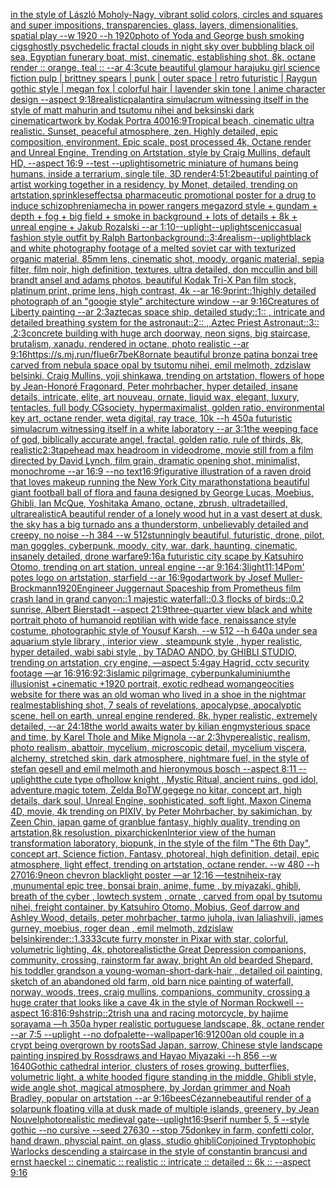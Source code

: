 [in the style of László Moholy-Nagy, vibrant solid colors, circles and squares and super impositions, transparencies, glass, layers,  dimensionalities, spatial play --w 1920 --h 1920](https://www.ebank.nz/aiartgenerator?category=in%20the%20style%20of%20L%C3%A1szl%C3%B3%20Moholy-Nagy%2C%20vibrant%20solid%20colors%2C%20circles%20and%20squares%20and%20super%20impositions%2C%20transparencies%2C%20glass%2C%20layers%2C%20%20dimensionalities%2C%20spatial%20play%20--w%201920%20--h%201920)[photo of Yoda and George bush smoking cigs](https://www.ebank.nz/aiartgenerator?category=photo%20of%20Yoda%20and%20George%20bush%20smoking%20cigs)[ghostly psychedelic fractal clouds in night sky over bubbling black oil sea, Egyptian funerary boat, mist, cinematic, establishing shot, 8k, octane render :: orange, teal :: --ar 4:3](https://www.ebank.nz/aiartgenerator?category=ghostly%20psychedelic%20fractal%20clouds%20in%20night%20sky%20over%20bubbling%20black%20oil%20sea%2C%20Egyptian%20funerary%20boat%2C%20mist%2C%20cinematic%2C%20establishing%20shot%2C%208k%2C%20octane%20render%20%3A%3A%20orange%2C%20teal%20%3A%3A%20--ar%204%3A3)[cute beautiful glamour harajuku girl science fiction pulp |  brittney spears |  punk | outer space | retro futuristic | Raygun gothic style | megan fox  | colorful hair | lavender skin tone | anime character design  --aspect 9:18](https://www.ebank.nz/aiartgenerator?category=cute%20beautiful%20glamour%20harajuku%20girl%20science%20fiction%20pulp%20%7C%20%20brittney%20spears%20%7C%20%20punk%20%7C%20outer%20space%20%7C%20retro%20futuristic%20%7C%20Raygun%20gothic%20style%20%7C%20megan%20fox%20%20%7C%20colorful%20hair%20%7C%20lavender%20skin%20tone%20%7C%20anime%20character%20design%20%20--aspect%209%3A18)[realistic](https://www.ebank.nz/aiartgenerator?category=realistic)[palantir](https://www.ebank.nz/aiartgenerator?category=palantir)[a simulacrum witnessing itself in the style of matt mahurin and tsutomu nihei and beksinski dark cinematic](https://www.ebank.nz/aiartgenerator?category=a%20simulacrum%20witnessing%20itself%20in%20the%20style%20of%20matt%20mahurin%20and%20tsutomu%20nihei%20and%20beksinski%20dark%20cinematic)[artwork by Kodak Portra 400](https://www.ebank.nz/aiartgenerator?category=artwork%20by%20Kodak%20Portra%20400)[16:9](https://www.ebank.nz/aiartgenerator?category=16%3A9)[Tropical beach, cinematic ultra realistic. Sunset, peaceful atmosphere, zen. Highly detailed, epic composition, environment. Epic scale, post processed 4k, Octane render and Unreal Engine. Trending on Artstation, style by Craig Mullins, default HD, --aspect 16:9 --test --uplight](https://www.ebank.nz/aiartgenerator?category=Tropical%20beach%2C%20cinematic%20ultra%20realistic.%20Sunset%2C%20peaceful%20atmosphere%2C%20zen.%20Highly%20detailed%2C%20epic%20composition%2C%20environment.%20Epic%20scale%2C%20post%20processed%204k%2C%20Octane%20render%20and%20Unreal%20Engine.%20Trending%20on%20Artstation%2C%20style%20by%20Craig%20Mullins%2C%20default%20HD%2C%20--aspect%2016%3A9%20--test%20--uplight)[isometric miniature of humans being humans, inside a terrarium, single tile, 3D render](https://www.ebank.nz/aiartgenerator?category=isometric%20miniature%20of%20humans%20being%20humans%2C%20inside%20a%20terrarium%2C%20single%20tile%2C%203D%20render)[4:5](https://www.ebank.nz/aiartgenerator?category=4%3A5)[1:2](https://www.ebank.nz/aiartgenerator?category=1%3A2)[beautiful painting of artist working together in a residency, by Monet, detailed, trending on artstation,](https://www.ebank.nz/aiartgenerator?category=beautiful%20painting%20of%20artist%20working%20together%20in%20a%20residency%2C%20by%20Monet%2C%20detailed%2C%20trending%20on%20artstation%2C)[sprinkles](https://www.ebank.nz/aiartgenerator?category=sprinkles)[effects](https://www.ebank.nz/aiartgenerator?category=effects)[a pharmaceutic promotional poster for a drug to induce schizophrenia](https://www.ebank.nz/aiartgenerator?category=a%20pharmaceutic%20promotional%20poster%20for%20a%20drug%20to%20induce%20schizophrenia)[mecha in power rangers megazord style + gundam + depth + fog + big field + smoke in background + lots of details + 8k + unreal engine + Jakub Rozalski --ar 1:10](https://www.ebank.nz/aiartgenerator?category=mecha%20in%20power%20rangers%20megazord%20style%20%2B%20gundam%20%2B%20depth%20%2B%20fog%20%2B%20big%20field%20%2B%20smoke%20in%20background%20%2B%20lots%20of%20details%20%2B%208k%20%2B%20unreal%20engine%20%2B%20Jakub%20Rozalski%20--ar%201%3A10)[--uplight](https://www.ebank.nz/aiartgenerator?category=--uplight)[--uplight](https://www.ebank.nz/aiartgenerator?category=--uplight)[scenic](https://www.ebank.nz/aiartgenerator?category=scenic)[casual fashion style outfit by Ralph Barton](https://www.ebank.nz/aiartgenerator?category=casual%20fashion%20style%20outfit%20by%20Ralph%20Barton)[background::](https://www.ebank.nz/aiartgenerator?category=background%3A%3A)[3:4](https://www.ebank.nz/aiartgenerator?category=3%3A4)[realism](https://www.ebank.nz/aiartgenerator?category=realism)[--uplight](https://www.ebank.nz/aiartgenerator?category=--uplight)[black and white photography footage of a melted soviet car with texturized organic material, 85mm lens, cinematic shot, moody, organic material, sepia filter, film noir, high definition, textures, ultra detailed, don mccullin and bill brandt ansel and adams photos, beautiful Kodak Tri-X Pan film stock, platinum print, prime lens, high contrast, 4k --ar 16:9](https://www.ebank.nz/aiartgenerator?category=black%20and%20white%20photography%20footage%20of%20a%20melted%20soviet%20car%20with%20texturized%20organic%20material%2C%2085mm%20lens%2C%20cinematic%20shot%2C%20moody%2C%20organic%20material%2C%20sepia%20filter%2C%20film%20noir%2C%20high%20definition%2C%20textures%2C%20ultra%20detailed%2C%20don%20mccullin%20and%20bill%20brandt%20ansel%20and%20adams%20photos%2C%20beautiful%20Kodak%20Tri-X%20Pan%20film%20stock%2C%20platinum%20print%2C%20prime%20lens%2C%20high%20contrast%2C%204k%20--ar%2016%3A9)[print::1](https://www.ebank.nz/aiartgenerator?category=print%3A%3A1)[highly detailed photograph of an "googie style" architecture window --ar 9:16](https://www.ebank.nz/aiartgenerator?category=highly%20detailed%20photograph%20of%20an%20%22googie%20style%22%20architecture%20window%20--ar%209%3A16)[Creatures of Liberty painting --ar 2:3](https://www.ebank.nz/aiartgenerator?category=Creatures%20of%20Liberty%20painting%20--ar%202%3A3)[aztecas space ship, detailed study::1:: , intricate and detailed  breathing system for the astronaut::2:: , Aztec Priest Astronaut::3:: ,](https://www.ebank.nz/aiartgenerator?category=aztecas%20space%20ship%2C%20detailed%20study%3A%3A1%3A%3A%20%2C%20intricate%20and%20detailed%20%20breathing%20system%20for%20the%20astronaut%3A%3A2%3A%3A%20%2C%20Aztec%20Priest%20Astronaut%3A%3A3%3A%3A%20%2C)[2:3](https://www.ebank.nz/aiartgenerator?category=2%3A3)[concrete building with huge arch doorway, neon signs, big staircase, brutalism, xanadu, rendered in octane, photo realistic --ar 9:16](https://www.ebank.nz/aiartgenerator?category=concrete%20building%20with%20huge%20arch%20doorway%2C%20neon%20signs%2C%20big%20staircase%2C%20brutalism%2C%20xanadu%2C%20rendered%20in%20octane%2C%20photo%20realistic%20--ar%209%3A16)[<https://s.mj.run/fIue6r7beK8>](https://www.ebank.nz/aiartgenerator?category=%3Chttps%3A//s.mj.run/fIue6r7beK8%3E)[ornate beautiful bronze patina bonzai tree carved from nebula space opal by tsutomu nihei, emil melmoth, zdzislaw belsinki, Craig Mullins, yoji shinkawa, trending on artstation, flowers of hope by Jean-Honoré Fragonard, Peter mohrbacher, hyper detailed, insane details, intricate, elite, art nouveau, ornate, liquid wax, elegant, luxury, tentacles, full body CGsociety, hypermaximalist, golden ratio, environmental key art, octane render, weta digital, ray trace, 10k --h 450](https://www.ebank.nz/aiartgenerator?category=ornate%20beautiful%20bronze%20patina%20bonzai%20tree%20carved%20from%20nebula%20space%20opal%20by%20tsutomu%20nihei%2C%20emil%20melmoth%2C%20zdzislaw%20belsinki%2C%20Craig%20Mullins%2C%20yoji%20shinkawa%2C%20trending%20on%20artstation%2C%20flowers%20of%20hope%20by%20Jean-Honor%C3%A9%20Fragonard%2C%20Peter%20mohrbacher%2C%20hyper%20detailed%2C%20insane%20details%2C%20intricate%2C%20elite%2C%20art%20nouveau%2C%20ornate%2C%20liquid%20wax%2C%20elegant%2C%20luxury%2C%20tentacles%2C%20full%20body%20CGsociety%2C%20hypermaximalist%2C%20golden%20ratio%2C%20environmental%20key%20art%2C%20octane%20render%2C%20weta%20digital%2C%20ray%20trace%2C%2010k%20--h%20450)[a futuristic simulacrum witnessing itself in a white laboratory --ar 3:1](https://www.ebank.nz/aiartgenerator?category=a%20futuristic%20simulacrum%20witnessing%20itself%20in%20a%20white%20laboratory%20--ar%203%3A1)[the weeping face of god, biblically accurate angel, fractal, golden ratio, rule of thirds, 8k, realistic](https://www.ebank.nz/aiartgenerator?category=the%20weeping%20face%20of%20god%2C%20biblically%20accurate%20angel%2C%20fractal%2C%20golden%20ratio%2C%20rule%20of%20thirds%2C%208k%2C%20realistic)[2:3](https://www.ebank.nz/aiartgenerator?category=2%3A3)[](https://www.ebank.nz/aiartgenerator?category=)[tapehead max headroom in videodrome, movie still from a film directed by David Lynch, film grain, dramatic opening shot, minimalist, monochrome --ar 16:9 --no text](https://www.ebank.nz/aiartgenerator?category=tapehead%20max%20headroom%20in%20videodrome%2C%20movie%20still%20from%20a%20film%20directed%20by%20David%20Lynch%2C%20film%20grain%2C%20dramatic%20opening%20shot%2C%20minimalist%2C%20monochrome%20--ar%2016%3A9%20--no%20text)[16:9](https://www.ebank.nz/aiartgenerator?category=16%3A9)[figurative illustration of a raven droid that loves makeup running the New York City marathon](https://www.ebank.nz/aiartgenerator?category=figurative%20illustration%20of%20a%20raven%20droid%20that%20loves%20makeup%20running%20the%20New%20York%20City%20marathon)[station](https://www.ebank.nz/aiartgenerator?category=station)[a beautiful giant football ball of flora and fauna designed by George Lucas, Moebius, Ghibli, Ian McQue, Yoshitaka Amano, octane, zbrush, ultradetailled, ultrarealistic](https://www.ebank.nz/aiartgenerator?category=a%20beautiful%20giant%20football%20ball%20of%20flora%20and%20fauna%20designed%20by%20George%20Lucas%2C%20Moebius%2C%20Ghibli%2C%20Ian%20McQue%2C%20Yoshitaka%20Amano%2C%20octane%2C%20zbrush%2C%20ultradetailled%2C%20ultrarealistic)[A beautiful render of a lonely wood hut in a vast desert at dusk, the sky has a big turnado ans a thunderstorm, unbelievably detailed and creepy, no noise --h 384 --w 512](https://www.ebank.nz/aiartgenerator?category=A%20beautiful%20render%20of%20a%20lonely%20wood%20hut%20in%20a%20vast%20desert%20at%20dusk%2C%20the%20sky%20has%20a%20big%20turnado%20ans%20a%20thunderstorm%2C%20unbelievably%20detailed%20and%20creepy%2C%20no%20noise%20--h%20384%20--w%20512)[stunningly beautiful, futuristic, drone, pilot, man goggles, cyberpunk, moody, city, war, dark, haunting, cinematic, insanely detailed, drone warfare](https://www.ebank.nz/aiartgenerator?category=stunningly%20beautiful%2C%20futuristic%2C%20drone%2C%20pilot%2C%20man%20goggles%2C%20cyberpunk%2C%20moody%2C%20city%2C%20war%2C%20dark%2C%20haunting%2C%20cinematic%2C%20insanely%20detailed%2C%20drone%20warfare)[9:16](https://www.ebank.nz/aiartgenerator?category=9%3A16)[a futuristic city scape by Katsuhiro Otomo, trending on art station, unreal engine --ar 9:16](https://www.ebank.nz/aiartgenerator?category=a%20futuristic%20city%20scape%20by%20Katsuhiro%20Otomo%2C%20trending%20on%20art%20station%2C%20unreal%20engine%20--ar%209%3A16)[4:3](https://www.ebank.nz/aiartgenerator?category=4%3A3)[light](https://www.ebank.nz/aiartgenerator?category=light)[11:14](https://www.ebank.nz/aiartgenerator?category=11%3A14)[Pom' potes logo on  artstation, starfield --ar 16:9](https://www.ebank.nz/aiartgenerator?category=Pom%27%20potes%20logo%20on%20%20artstation%2C%20starfield%20--ar%2016%3A9)[god](https://www.ebank.nz/aiartgenerator?category=god)[artwork by Josef Muller-Brockmann](https://www.ebank.nz/aiartgenerator?category=artwork%20by%20Josef%20Muller-Brockmann)[1920](https://www.ebank.nz/aiartgenerator?category=1920)[Engineer Juggernaut Spaceship from Prometheus film crash land in grand canyon::1 majestic waterfall::0.3 flocks of birds::0.2 sunrise, Albert Bierstadt --aspect 21:9](https://www.ebank.nz/aiartgenerator?category=Engineer%20Juggernaut%20Spaceship%20from%20Prometheus%20film%20crash%20land%20in%20grand%20canyon%3A%3A1%20majestic%20waterfall%3A%3A0.3%20flocks%20of%20birds%3A%3A0.2%20sunrise%2C%20Albert%20Bierstadt%20--aspect%2021%3A9)[three-quarter view black and white portrait photo of humanoid reptilian with wide face, renaissance style costume, photographic style of Yousuf Karsh, --w 512 --h 640](https://www.ebank.nz/aiartgenerator?category=three-quarter%20view%20black%20and%20white%20portrait%20photo%20of%20humanoid%20reptilian%20with%20wide%20face%2C%20renaissance%20style%20costume%2C%20photographic%20style%20of%20Yousuf%20Karsh%2C%20--w%20512%20--h%20640)[a under sea aquarium style library , interior view , steampunk style , hyper realistic, hyper detailed, wabi sabi style , by TADAO ANDO, by GHIBLI STUDIO, trending on artstation, cry engine, —aspect 5:4](https://www.ebank.nz/aiartgenerator?category=a%20under%20sea%20aquarium%20style%20library%20%2C%20interior%20view%20%2C%20steampunk%20style%20%2C%20hyper%20realistic%2C%20hyper%20detailed%2C%20wabi%20sabi%20style%20%2C%20by%20TADAO%20ANDO%2C%20by%20GHIBLI%20STUDIO%2C%20trending%20on%20artstation%2C%20cry%20engine%2C%20%E2%80%94aspect%205%3A4)[gay Hagrid, cctv security footage —ar 16:9](https://www.ebank.nz/aiartgenerator?category=gay%20Hagrid%2C%20cctv%20security%20footage%20%E2%80%94ar%2016%3A9)[16:9](https://www.ebank.nz/aiartgenerator?category=16%3A9)[2:3](https://www.ebank.nz/aiartgenerator?category=2%3A3)[islamic pilgrimage, cyberpunk](https://www.ebank.nz/aiartgenerator?category=islamic%20pilgrimage%2C%20cyberpunk)[aluminium](https://www.ebank.nz/aiartgenerator?category=aluminium)[the illusionist +cinematic +1920 portrait, exotic redhead woman](https://www.ebank.nz/aiartgenerator?category=the%20illusionist%20%2Bcinematic%20%2B1920%20portrait%2C%20exotic%20redhead%20woman)[geocities website for there was an old woman who lived in a shoe in the nightmar realm](https://www.ebank.nz/aiartgenerator?category=geocities%20website%20for%20there%20was%20an%20old%20woman%20who%20lived%20in%20a%20shoe%20in%20the%20nightmar%20realm)[establishing shot, 7 seals of revelations,  apocalypse,  apocalyptic scene, hell on earth, unreal engine rendered,  8k, hyper realistic,  extremely detailed,  --ar 24:18](https://www.ebank.nz/aiartgenerator?category=establishing%20shot%2C%207%20seals%20of%20revelations%2C%20%20apocalypse%2C%20%20apocalyptic%20scene%2C%20hell%20on%20earth%2C%20unreal%20engine%20rendered%2C%20%208k%2C%20hyper%20realistic%2C%20%20extremely%20detailed%2C%20%20--ar%2024%3A18)[the world awaits water by kilian eng](https://www.ebank.nz/aiartgenerator?category=the%20world%20awaits%20water%20by%20kilian%20eng)[mysterious space and time, by Karel Thole and Mike Mignola --ar 2:3](https://www.ebank.nz/aiartgenerator?category=mysterious%20space%20and%20time%2C%20by%20Karel%20Thole%20and%20Mike%20Mignola%20--ar%202%3A3)[hyperealistic, realism, photo realism, abattoir, mycelium, microscopic detail, mycelium viscera, alchemy, stretched skin, dark atmosphere, nightmare fuel, in the style of stefan gesell and emil melmoth  and hieronymous bosch --aspect 8:11 --uplight](https://www.ebank.nz/aiartgenerator?category=hyperealistic%2C%20realism%2C%20photo%20realism%2C%20abattoir%2C%20mycelium%2C%20microscopic%20detail%2C%20mycelium%20viscera%2C%20alchemy%2C%20stretched%20skin%2C%20dark%20atmosphere%2C%20nightmare%20fuel%2C%20in%20the%20style%20of%20stefan%20gesell%20and%20emil%20melmoth%20%20and%20hieronymous%20bosch%20--aspect%208%3A11%20--uplight)[the cute type ofhollow knight , Mystic Ritual, ancient ruins, god idol, adventure,magic totem, Zelda BoTW,gegege no kitar, concept art, high details, dark soul, Unreal Engine, sophisticated, soft light, Maxon Cinema 4D, movie, 4k trending on PIXIV, by Peter Mohrbacher, by sakimichan, by Zeen Chin, japan game of granblue fantasy, highly quality, trending on artstation,8k resolustion, pixar](https://www.ebank.nz/aiartgenerator?category=the%20cute%20type%20ofhollow%20knight%20%2C%20Mystic%20Ritual%2C%20ancient%20ruins%2C%20god%20idol%2C%20adventure%2Cmagic%20totem%2C%20Zelda%20BoTW%2Cgegege%20no%20kitar%2C%20concept%20art%2C%20high%20details%2C%20dark%20soul%2C%20Unreal%20Engine%2C%20sophisticated%2C%20soft%20light%2C%20Maxon%20Cinema%204D%2C%20movie%2C%204k%20trending%20on%20PIXIV%2C%20by%20Peter%20Mohrbacher%2C%20by%20sakimichan%2C%20by%20Zeen%20Chin%2C%20japan%20game%20of%20granblue%20fantasy%2C%20highly%20quality%2C%20trending%20on%20artstation%2C8k%20resolustion%2C%20pixar)[chicken](https://www.ebank.nz/aiartgenerator?category=chicken)[Interior view of the human transformation laboratory, biopunk, in the style of the film "The 6th Day", concept art, Science fiction, Fantasy,  photoreal,  high definition, detail, epic atmosphere, light effect,  trending on artstation, octane render. --w 480 --h 270](https://www.ebank.nz/aiartgenerator?category=Interior%20view%20of%20the%20human%20transformation%20laboratory%2C%20biopunk%2C%20in%20the%20style%20of%20the%20film%20%22The%206th%20Day%22%2C%20concept%20art%2C%20Science%20fiction%2C%20Fantasy%2C%20%20photoreal%2C%20%20high%20definition%2C%20detail%2C%20epic%20atmosphere%2C%20light%20effect%2C%20%20trending%20on%20artstation%2C%20octane%20render.%20--w%20480%20--h%20270)[16:9](https://www.ebank.nz/aiartgenerator?category=16%3A9)[neon chevron blacklight poster —ar 12:16 —test](https://www.ebank.nz/aiartgenerator?category=neon%20chevron%20blacklight%20poster%20%E2%80%94ar%2012%3A16%20%E2%80%94test)[nihei](https://www.ebank.nz/aiartgenerator?category=nihei)[x-ray ,munumental epic tree, bonsai brain, anime, fume , by miyazaki, ghibli, breath of the cyber , lowtech system  , ornate , carved from opal by tsutomu nihei, freight container, by Katsuhiro Otomo, Mobius, Geof darrow and Ashley Wood, details, peter mohrbacher, tarmo juhola, ivan laliashvili, james gurney, moebius, roger dean , emil melmoth, zdzislaw belsinki](https://www.ebank.nz/aiartgenerator?category=x-ray%20%2Cmunumental%20epic%20tree%2C%20bonsai%20brain%2C%20anime%2C%20fume%20%2C%20by%20miyazaki%2C%20ghibli%2C%20breath%20of%20the%20cyber%20%2C%20lowtech%20system%20%20%2C%20ornate%20%2C%20carved%20from%20opal%20by%20tsutomu%20nihei%2C%20freight%20container%2C%20by%20Katsuhiro%20Otomo%2C%20Mobius%2C%20Geof%20darrow%20and%20Ashley%20Wood%2C%20details%2C%20peter%20mohrbacher%2C%20tarmo%20juhola%2C%20ivan%20laliashvili%2C%20james%20gurney%2C%20moebius%2C%20roger%20dean%20%2C%20emil%20melmoth%2C%20zdzislaw%20belsinki)[render::1.3333](https://www.ebank.nz/aiartgenerator?category=render%3A%3A1.3333)[cute furry monster in Pixar with star, colorful, volumetric lighting, 4k, photorealistic](https://www.ebank.nz/aiartgenerator?category=cute%20furry%20monster%20in%20Pixar%20with%20star%2C%20colorful%2C%20volumetric%20lighting%2C%204k%2C%20photorealistic)[the Great Depression  companions, community, crossing, rainstorm far away, bright An old bearded Shepard, his toddler grandson a young-woman-short-dark-hair , detailed oil painting, sketch of an abandoned old farm, old barn nice painting of waterfall, norway, woods, trees, craig mullins,  companions, community, crossing a huge crater that looks like a cave 4k in the style of Norman Rockwell --aspect 16:8](https://www.ebank.nz/aiartgenerator?category=the%20Great%20Depression%20%20companions%2C%20community%2C%20crossing%2C%20rainstorm%20far%20away%2C%20bright%20An%20old%20bearded%20Shepard%2C%20his%20toddler%20grandson%20a%20young-woman-short-dark-hair%20%2C%20detailed%20oil%20painting%2C%20sketch%20of%20an%20abandoned%20old%20farm%2C%20old%20barn%20nice%20painting%20of%20waterfall%2C%20norway%2C%20woods%2C%20trees%2C%20craig%20mullins%2C%20%20companions%2C%20community%2C%20crossing%20a%20huge%20crater%20that%20looks%20like%20a%20cave%204k%20in%20the%20style%20of%20Norman%20Rockwell%20--aspect%2016%3A8)[16:9](https://www.ebank.nz/aiartgenerator?category=16%3A9)[sh](https://www.ebank.nz/aiartgenerator?category=sh)[strip::2](https://www.ebank.nz/aiartgenerator?category=strip%3A%3A2)[trish una and racing motorcycle, by hajime sorayama —h 350](https://www.ebank.nz/aiartgenerator?category=trish%20una%20and%20racing%20motorcycle%2C%20by%20hajime%20sorayama%20%E2%80%94h%20350)[a hyper realistic portuguese landscape, 8k, octane render --ar 7:5 --uplight --no dof](https://www.ebank.nz/aiartgenerator?category=a%20hyper%20realistic%20portuguese%20landscape%2C%208k%2C%20octane%20render%20--ar%207%3A5%20--uplight%20--no%20dof)[palette](https://www.ebank.nz/aiartgenerator?category=palette)[--wallpaper](https://www.ebank.nz/aiartgenerator?category=--wallpaper)[16:9](https://www.ebank.nz/aiartgenerator?category=16%3A9)[1200](https://www.ebank.nz/aiartgenerator?category=1200)[an old couple in a crypt being overgrown by roots](https://www.ebank.nz/aiartgenerator?category=an%20old%20couple%20in%20a%20crypt%20being%20overgrown%20by%20roots)[Sad Japan, sarrow, Chinese style landscape painting inspired by Rossdraws and Hayao Miyazaki --h 856 --w 1640](https://www.ebank.nz/aiartgenerator?category=Sad%20Japan%2C%20sarrow%2C%20Chinese%20style%20landscape%20painting%20inspired%20by%20Rossdraws%20and%20Hayao%20Miyazaki%20--h%20856%20--w%201640)[Gothic cathedral interior, clusters of roses growing, butterflies, volumetric light, a white hooded figure standing in the middle, Ghibli style, wide angle shot, magical atmosphere, by Jordan grimmer and Noah Bradley, popular on artstation --ar 9:16](https://www.ebank.nz/aiartgenerator?category=Gothic%20cathedral%20interior%2C%20clusters%20of%20roses%20growing%2C%20butterflies%2C%20volumetric%20light%2C%20a%20white%20hooded%20figure%20standing%20in%20the%20middle%2C%20Ghibli%20style%2C%20wide%20angle%20shot%2C%20magical%20atmosphere%2C%20by%20Jordan%20grimmer%20and%20Noah%20Bradley%2C%20popular%20on%20artstation%20--ar%209%3A16)[bees](https://www.ebank.nz/aiartgenerator?category=bees)[Cézanne](https://www.ebank.nz/aiartgenerator?category=C%C3%A9zanne)[beautiful render of a solarpunk floating villa at dusk made of multiple islands, greenery, by Jean Nouvel](https://www.ebank.nz/aiartgenerator?category=beautiful%20render%20of%20a%20solarpunk%20floating%20villa%20at%20dusk%20made%20of%20multiple%20islands%2C%20greenery%2C%20by%20Jean%20Nouvel)[photorealistic medieval gate](https://www.ebank.nz/aiartgenerator?category=photorealistic%20medieval%20gate)[--uplight](https://www.ebank.nz/aiartgenerator?category=--uplight)[16:9](https://www.ebank.nz/aiartgenerator?category=16%3A9)[serif number 5, 5  --style gothic --no cursive  --seed 27630 --stop 75](https://www.ebank.nz/aiartgenerator?category=serif%20number%205%2C%205%20%20--style%20gothic%20--no%20cursive%20%20--seed%2027630%20--stop%2075)[donkey in farm, confetti color, hand drawn, physcial paint, on glass, studio ghibli](https://www.ebank.nz/aiartgenerator?category=donkey%20in%20farm%2C%20confetti%20color%2C%20hand%20drawn%2C%20physcial%20paint%2C%20on%20glass%2C%20studio%20ghibli)[Conjoined Tryptophobic Warlocks descending a staircase in the style of constantin brancusi and ernst haeckel :: cinematic :: realistic :: intricate :: detailed :: 6k :: --aspect 9:16](https://www.ebank.nz/aiartgenerator?category=Conjoined%20Tryptophobic%20Warlocks%20descending%20a%20staircase%20in%20the%20style%20of%20constantin%20brancusi%20and%20ernst%20haeckel%20%3A%3A%20cinematic%20%3A%3A%20realistic%20%3A%3A%20intricate%20%3A%3A%20detailed%20%3A%3A%206k%20%3A%3A%20--aspect%209%3A16)